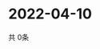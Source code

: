 # 2022-04-10
  共 0条

  <!-- BEGIN -->
  <!-- 最后更新时间Sun Apr 10 2022 02:23:10 GMT+0000 (Coordinated Universal Time) -->
  
  <!-- END -->
  
  